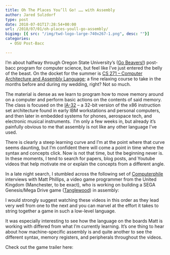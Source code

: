 ```yaml
---
title: Oh The Places You’ll Go! …… with Assembly
author: Jared Sulzdorf
type: post
date: 2018-07-01T17:28:54+00:00
url: /2018/07/01/oh-places-youll-go-assembly/
bigimg: [{ src: "/img/twd-logo-large-740x267-1.png", desc: ""}]
categories:
  - OSU Post-Bacc

---
```

I&#8217;m about halfway through Oregon State University&#8217;s ([Go Beavers!][1]) post-bacc program for computer science, but feel like I&#8217;ve just entered the belly of the beast. On the docket for the summer is [CS 271 – Computer Architecture and Assembly Language][2]; a fine relaxing course to take in the months before and during my wedding, right? Not so much.

The material is dense as we learn to program how to move memory around on a computer and perform basic actions on the contents of said memory.  The class is focused on the [IA-32][3] &#8211; a 32-bit version of the x86 instruction set architecture found in early IBM workstations and personal computers, and then later in embedded systems for phones, aerospace tech, and electronic musical instruments.  I&#8217;m only a few weeks in, but already it&#8217;s painfully obvious to me that assembly is not like any other language I&#8217;ve used.

<!--more-->

There is clearly a steep learning curve and I&#8217;m at the point where that curve seems daunting, but I&#8217;m confident there will come a point in time where the syntax and concepts click. Now is not that time, but the beginning never is. In these moments, I tend to search for papers, blog posts, and Youtube videos that help motivate me or explain the concepts from a different angle.

In a late night search, I stumbled across the following set of [Computerphile][4] interviews with Matt Phillips, a video game programmer from the United Kingdom (Manchester, to be exact), who is working on building a SEGA Genesis/Mega Drive game ([Tanglewood][5]) in assembly:







I would strongly suggest watching these videos in this order as they lead very well from one to the next and you can marvel at the effort it takes to string together a game in such a low-level language.

It was especially interesting to see how the language on the boards Matt is working with differed from what I&#8217;m currently learning. It&#8217;s one thing to hear about how machine-specific assembly is and quite another to see the different syntax, memory registers, and peripherals throughout the videos.

Check out the game trailer here:

 [1]: http://www.espn.com/college-sports/story/_/id/23939863/oregon-state-beavers-beat-arkansas-razorbacks-win-college-world-series
 [2]: https://ecampus.oregonstate.edu/soc/ecatalog/ecoursedetail.htm?subject=CS&coursenumber=271&termcode=201301
 [3]: https://en.wikipedia.org/wiki/IA-32
 [4]: https://www.youtube.com/channel/UC9-y-6csu5WGm29I7JiwpnA
 [5]: https://tanglewoodgame.com/index.html